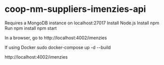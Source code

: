 # coop-nm-suppliers-imenzies-api

Requires a MongoDB instance on localhost:27017
Install Node.js
Install npm
Run
  npm install
  npm start

In a browser, go to
  http://localhost:4002/imenzies

If using Docker
sudo docker-compose up -d --build


http://localhost:4002/imenzies
